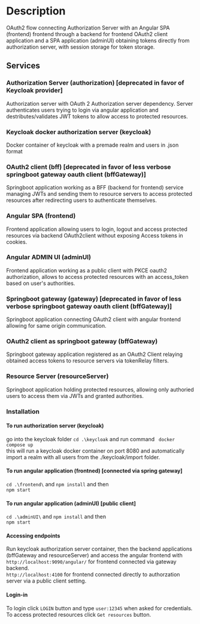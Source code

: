 # Description
OAuth2 flow connecting Authorization Server with an Angular SPA (frontend) frontend through a backend for frontend OAuth2 client application and a SPA application (adminUI) obtaining tokens directly from authorization server, with session storage for token storage.

## Services
### Authorization Server (authorization) [deprecated in favor of Keycloak provider]
Authorization server with OAuth 2 Authorization server dependency. Server authenticates users trying to login via angular application and destributes/validates JWT tokens to allow access to protected resources.
### Keycloak docker authorization server (keycloak)
Docker container of keycloak with a premade realm and users in .json format
### OAuth2 client (bff) [deprecated in favor of less verbose springboot gateway oauth client (bffGateway)]
Springboot application working as a BFF (backend for frontend) service managing JWTs and sending them to resource servers to access protected resources after redirecting users to authenticate themselves. 
### Angular SPA (frontend)
Frontend application allowing users to login, logout and access protected resources via backend OAuth2client without exposing Access tokens in cookies. 
### Angular ADMIN UI (adminUI)
Frontend application working as a public client with PKCE oauth2 authorization, allows to access protected resources with an access_token based on user's authorities.
### Springboot gateway (gateway) [deprecated in favor of less verbose springboot gateway oauth client (bffGateway)]
Springboot application connecting OAuth2 client with angular frontend allowing for same origin communication.
### OAuth2 client as springboot gateway (bffGateway)
Springboot gateway application registered as an OAuth2 Client relaying obtained access tokens to resource servers via tokenRelay filters. 
### Resource Server (resourceServer)
Springboot application holding protected resources, allowing only authoried users to access them via JWTs and granted authorities. 
### Installation
#### To run authorization server (keycloak)
go into the keycloak folder ```cd .\keycloak``` and run command ``` docker compose up``` <br>
this will run a keycloak docker container on port 8080 and automatically import a realm with all users from the ./keycloak/import folder.
#### To run angular application (frontned) [connected via spring gateway]
```cd .\frontend\``` and ```npm install``` and then <br> ```npm start```
#### To run angular application (adminUI) [public client]
```cd .\adminUI\``` and ```npm install``` and then <br> ```npm start```
#### Accessing endpoints
Run keycloak authorization server container, then the backend applications (bffGateway and resourceServer) and access the angular frontend with <br>
``` http://localhost:9090/angular/ ``` for frontend connected via gateway backend. <br> 
```http://localhost:4100``` for frontend connected directly to authorzation server via a public client setting.
#### Login-in
To login click ```LOGIN``` button and type ```user:12345``` when asked for credentials. <br> To access protected resources click ```Get resources``` button.

